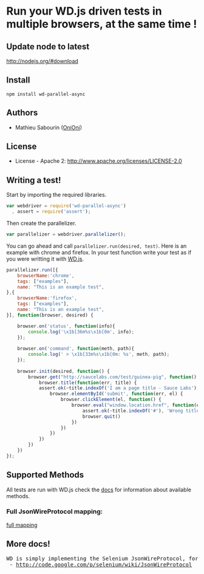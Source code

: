 # Run your WD.js driven tests in multiple browsers, at the same time ! 

## Update node to latest

http://nodejs.org/#download

## Install

```shell
npm install wd-parallel-async
```

## Authors

  - Mathieu Sabourin ([OniOni](http://github.com/OniOni))
  
## License

  * License - Apache 2: http://www.apache.org/licenses/LICENSE-2.0

## Writing a test!

Start by importing the required libraries.

```javascript
var webdriver = require('wd-parallel-async')
  , assert = require('assert');
```

Then create the parallelizer.

```javascript
var parallelizer = webdriver.parallelizer();
```

You can go ahead and call ```parallelizer.run(desired, test)```. 
Here is an example with chrome and firefox.
In your test function write your test as if you were writting it with [WD.js](https://github.com/admc/wd).

```javascript
parallelizer.run([{ 
    browserName:'chrome',
    tags: ["examples"],
    name: "This is an example test",
},{
    browserName:'firefox',
    tags: ["examples"],
    name: "This is an example test",
}], function(browser, desired) {

    browser.on('status', function(info){
		console.log('\x1b[36m%s\x1b[0m', info);
    });
    
    browser.on('command', function(meth, path){
		console.log(' > \x1b[33m%s\x1b[0m: %s', meth, path);
    });
    
    browser.init(desired, function() {
		browser.get("http://saucelabs.com/test/guinea-pig", function() {
	    	browser.title(function(err, title) {
			assert.ok(~title.indexOf('I am a page title - Sauce Labs'), 'Wrong title!');
				browser.elementById('submit', function(err, el) {
		    		browser.clickElement(el, function() {
						browser.eval("window.location.href", function(err, title) {
			    			assert.ok(~title.indexOf('#'), 'Wrong title!');
  			   	 			browser.quit()
						})
		    		})
				})
	    	})
		})
    })
});

```

## Supported Methods
All tests are run with WD.js check the [docs](https://github.com/admc/wd) for information about available methods.

### Full JsonWireProtocol mapping:

[full mapping](https://github.com/sebv/wd/blob/master/doc/jsonwiremap-all.md)

## More docs!
<pre>
WD is simply implementing the Selenium JsonWireProtocol, for more details see the official docs:
 - <a href="http://code.google.com/p/selenium/wiki/JsonWireProtocol">http://code.google.com/p/selenium/wiki/JsonWireProtocol</a>
</pre>
